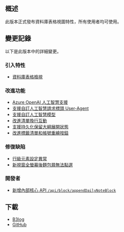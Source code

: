 ## 概述

此版本正式發布資料庫表格視圖特性，所有使用者均可使用。

## 變更記錄

以下是此版本中的詳細變更。

### 引入特性

* [資料庫表格檢視](https://github.com/siyuan-note/siyuan/issues/2829)

### 改進功能

* [Azure OpenAI 人工智慧支援](https://github.com/siyuan-note/siyuan/issues/8095)
* [支援自訂人工智慧請求標頭 User-Agent](https://github.com/siyuan-note/siyuan/issues/10351)
* [支援自訂人工智慧模型](https://github.com/siyuan-note/siyuan/issues/10355)
* [改進清單換行互動](https://github.com/siyuan-note/siyuan/issues/10359)
* [支援持久化保留大綱展開狀態](https://github.com/siyuan-note/siyuan/issues/10365)
* [改進標籤清單和帳號重繪按鈕](https://github.com/siyuan-note/siyuan/issues/10371)

### 修復缺陷

* [行級元素設定異常](https://github.com/siyuan-note/siyuan/issues/10357)
* [新視窗全螢幕後麵包屑無法點選](https://github.com/siyuan-note/siyuan/issues/10369)

### 開發者

* [新增內部核心 API `/api/block/appendDailyNoteBlock`](https://github.com/siyuan-note/siyuan/issues/10368)

## 下載

* [B3log](https://b3log.org/siyuan/download.html)
* [GitHub](https://github.com/siyuan-note/siyuan/releases)

